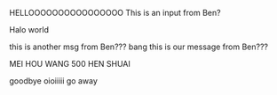 HELLOOOOOOOOOOOOOOOO
This is an input from Ben?

Halo world

this is another msg from Ben???
bang
this is our message from Ben???

MEI HOU WANG 500 HEN SHUAI

goodbye
oioiiiii go away


















